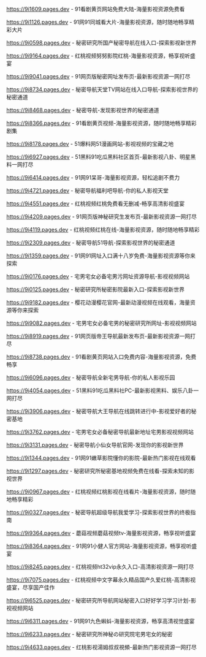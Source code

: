 
https://9i1609.pages.dev - 91看剧黄页网站免费大陆-海量影视资源免费看

https://9i1126.pages.dev - 91网91同城看大片-海量影视资源，随时随地畅享精彩大片

https://9i0598.pages.dev - 秘密研究所国产秘密导航在线入口-探索影视新世界

https://9i9164.pages.dev - 红桃视频努努影院红桃-海量影视资源，畅享视听盛宴

https://9i9041.pages.dev - 91网页版秘密网址发布页-最新影视资源一网打尽

https://9i8734.pages.dev - 秘密导航天堂TV网站在线入口导航-探索影视世界的秘密通道

https://9i8468.pages.dev - 秘密导航-发现影视世界的秘密通道

https://9i8366.pages.dev - 91看剧黄页视频-海量影视资源，随时随地畅享精彩剧集

https://9i8178.pages.dev - 51爆料网51漫画网站-影视视频的宝藏之地

https://9i6927.pages.dev - 51黑料91吃瓜黑料社区首页-最新影视八卦、明星黑料一网打尽

https://9i6414.pages.dev - 91网91呆哥-海量影视资源，轻松追剧不费力

https://9i4721.pages.dev - 秘密导航福利吧导航-你的私人影视天堂

https://9i4551.pages.dev - 红桃视频红桃免费看无删减-畅享高清影视盛宴

https://9i4209.pages.dev - 91网页版神秘研究生发布页-最新影视资源一网打尽

https://9i4119.pages.dev - 红桃视频红桃在线-海量影视资源，随时随地畅享精彩

https://9i2309.pages.dev - 秘密导航51导航-探索影视世界的秘密通道

https://9i1359.pages.dev - 91网91网址入口满十八岁免费-海量影视资源等你来探索

https://9i0176.pages.dev - 宅男宅女必备宅男污网址资源导航-影视视频网站

https://9i0125.pages.dev - 秘密研究所秘密影院最新入口-探索影视新世界

https://9i9182.pages.dev - 樱花动漫樱花官网-最新动漫视频在线观看，海量资源等你来探索

https://9i9082.pages.dev - 宅男宅女必备宅男的秘密研究所网址-影视视频网站

https://9i8919.pages.dev - 91网页版帝王导航最新发布页-最新影视资源一网打尽

https://9i8738.pages.dev - 91看剧黄页网站入口免费内容-海量影视资源，免费畅享

https://9i6096.pages.dev - 秘密导航全新宅男导航-你的私人影视乐园

https://9i4054.pages.dev - 51黑料91吃瓜黑料社PC-最新影视黑料、娱乐八卦一网打尽

https://9i3906.pages.dev - 秘密导航大王导航在线跳转进行中-影视爱好者的秘密基地

https://9i3762.pages.dev - 宅男宅女必备秘密导航最新地址宅男影视视频网站

https://9i3131.pages.dev - 秘密导航小仙女导航官网-发现你的影视新世界

https://9i1344.pages.dev - 91网91嫩草影院懂你的影院-最新热门影视在线观看

https://9i1297.pages.dev - 秘密研究所秘密基地视频免费在线看-探索未知的影视世界

https://9i0967.pages.dev - 红桃视频红桃影视在线看片-海量影视资源，随时随地畅享精彩

https://9i0327.pages.dev - 秘密导航超级导航我爱学习-探索影视世界的终极指南

https://9i9364.pages.dev - 蘑菇视频蘑菇视频tv-海量影视资源，畅享视听盛宴

https://9i8364.pages.dev - 91网91小健人官方网站-海量影视资源，畅享视听盛宴

https://9i8245.pages.dev - 红桃视频ht32vip永久入口-高清影视资源一网打尽

https://9i7075.pages.dev - 红桃视频中文字幕永久精品国产久爱红桃-高清影视盛宴，尽享国产佳作

https://9i6525.pages.dev - 秘密研究所导航网站秘密入口好好学习学习计划-影视视频网站

https://9i6311.pages.dev - 91网91九色蝌蚪-海量影视资源，畅享高清视觉盛宴

https://9i6233.pages.dev - 秘密研究所神秘の研究院宅男宅女的秘密

https://9i4633.pages.dev - 红桃影视湯姆叔叔視頻-最新热门影视资源一网打尽
